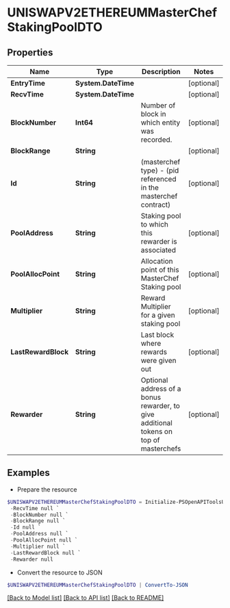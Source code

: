 # UNISWAPV2ETHEREUMMasterChefStakingPoolDTO
## Properties

Name | Type | Description | Notes
------------ | ------------- | ------------- | -------------
**EntryTime** | **System.DateTime** |  | [optional] 
**RecvTime** | **System.DateTime** |  | [optional] 
**BlockNumber** | **Int64** | Number of block in which entity was recorded. | [optional] 
**BlockRange** | **String** |  | [optional] 
**Id** | **String** | (masterchef type) - (pid referenced in the masterchef contract) | [optional] 
**PoolAddress** | **String** | Staking pool to which this rewarder is associated | [optional] 
**PoolAllocPoint** | **String** | Allocation point of this MasterChef Staking pool | [optional] 
**Multiplier** | **String** | Reward Multiplier for a given staking pool | [optional] 
**LastRewardBlock** | **String** | Last block where rewards were given out | [optional] 
**Rewarder** | **String** | Optional address of a bonus rewarder, to give additional tokens on top of masterchefs | [optional] 

## Examples

- Prepare the resource
```powershell
$UNISWAPV2ETHEREUMMasterChefStakingPoolDTO = Initialize-PSOpenAPIToolsUNISWAPV2ETHEREUMMasterChefStakingPoolDTO  -EntryTime null `
 -RecvTime null `
 -BlockNumber null `
 -BlockRange null `
 -Id null `
 -PoolAddress null `
 -PoolAllocPoint null `
 -Multiplier null `
 -LastRewardBlock null `
 -Rewarder null
```

- Convert the resource to JSON
```powershell
$UNISWAPV2ETHEREUMMasterChefStakingPoolDTO | ConvertTo-JSON
```

[[Back to Model list]](../README.md#documentation-for-models) [[Back to API list]](../README.md#documentation-for-api-endpoints) [[Back to README]](../README.md)

